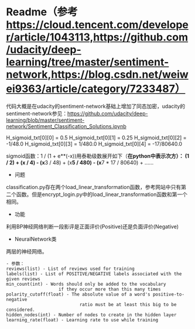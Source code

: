 # Readme（参考 https://cloud.tencent.com/developer/article/1043113,https://github.com/udacity/deep-learning/tree/master/sentiment-network,https://blog.csdn.net/weiwei9363/article/category/7233487）

代码大概是在udacity的sentiment-network基础上增加了同态加密，udacity的sentiment-network参见：https://github.com/udacity/deep-learning/blob/master/sentiment-network/Sentiment_Classification_Solutions.ipynb

H_sigmoid_txt[0][0] = 0.5
H_sigmoid_txt[0][1] = 0.25
H_sigmoid_txt[0][2] = -1/48.0
H_sigmoid_txt[0][3] = 1/480.0
H_sigmoid_txt[0][4] = -17/80640.0

sigmoid函数：1 / (1 + e**(-x))用泰勒级数展开如下（**在python中表示次方）：
(1 / 2) + (x / 4) - (x**3 / 48) + (x**5 / 480) - (x**7 * 17 / 80640) + ......

- 问题

classification.py存在两个load_linear_transformation函数，参考网站中只有第二个函数。但是encrypt_login.py中的load_linear_transformation函数和第一个相同。

- 功能

利用BP神经网络判断一段影评是正面评价(Positive)还是负面评价(Negative)

- NeuralNetwork类

两层的神经网络。

    - 参数：
    reviews(list) - List of reviews used for training
    labels(list) - List of POSITIVE/NEGATIVE labels associated with the given reviews
    min_count(int) - Words should only be added to the vocabulary 
                        if they occur more than this many times
    polarity_cutoff(float) - The absolute value of a word's positive-to-negative
                                ratio must be at least this big to be considered.
    hidden_nodes(int) - Number of nodes to create in the hidden layer
    learning_rate(float) - Learning rate to use while training
